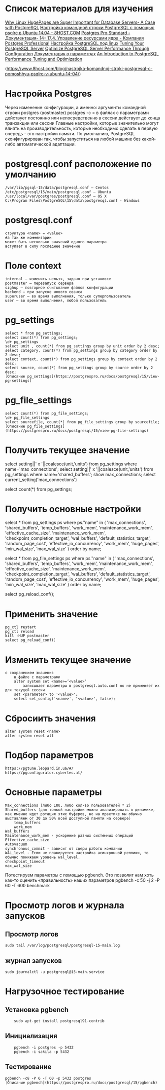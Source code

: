
# Список материалов для изучения
   [Why Linux HugePages are Super Important for Database Servers- A Case with PostgreSQL](https://www.percona.com/blog/)
   [Настройка командной строки PostgreSQL c помощью psqlrc в Ubuntu 14.04 - 8HOST.COM](why-linux-hugepages-are-super-important-for-database-servers-a-case-with-postgresql/)
   [Postgres Pro Standard - Документация- 14- 17.4. Управление ресурсами ядра - Компания Postgres Professional](https://postgrespro.ru/docs/postgrespro/14/kernel-resources)
   [Настройка PostgreSQL под linux](https://habr.com/ru/companies/lsfusion/articles/590599/)
   [Tuning Your PostgreSQL Server](https://wiki.postgresql.org/wiki/Tuning_Your_PostgreSQL_Server)
   [Optimize PostgreSQL Server Performance Through Configuration](https://www.crunchydata.com/blog/optimize-postgresql-server-performance)
   [Документация о параметрах](https://postgresqlco.nf/doc/ru/param/)
   [An Introduction to PostgreSQL Performance Tuning and Optimization](https://www.enterprisedb.com/postgres-tutorials/introduction-postgresql-performance-tuning-and-optimization)

(https://www.8host.com/blog/nastrojka-komandnoj-stroki-postgresql-c-pomoshhyu-psqlrc-v-ubuntu-14-04/)


# Настройка Postgres
Через изменение конфигурации, а именно:
    аргументы командной строки postgres (postmaster)
    postgres -c <name>=<value>
        в файлах с параметрами действует постоянно
        или непосредственно в сессии действует до конца транзакции или сессии
Главные настройки, которые значительно могут влиять на производительность, которые необходимо сделать в первую очередь - это настройки памяти. По умолчанию, PostgreSQL сконфигурирован так, чтобы запуститься на любой машине без какой-либо автоматической адаптации.

# postgresql.conf расположение по умолчанию
    /var/lib/pgsql-15/data/postgresql.conf – Centos
    /etc/postgresql/15/main/postgresql.conf – Ubuntu
    /usr/local/var/postgres/postgresql.conf – OS X
    C:\Program Files\PostgreSQL\15\data\postgresql.conf - Windows

# postgresql.conf
    структура <name> = <value>
    #а так же комментарии
    может быть несколько значений одного параметра
    вступает в силу последнее значение

# Поле context
    internal – изменить нельзя, задано при установке
    postmaster – перезапуск сервера
    sighup – повторное считывание файлов конфигурации
    backend – при запуске нового сеанса
    superuser – во время выполнения, только суперпользователь
    user – во время выполнения, любой пользователь

# pg_settings
    select * from pg_settings;
    select count(*) from pg_settings;
    \d+ pg_settings
    select unit , count(*) from pg_settings group by unit order by 2 desc;
    select category, count(*) from pg_settings group by category order by 2 desc;
    select context, count(*) from pg_settings group by context order by 2 desc;
    select source, count(*) from pg_settings group by source order by 2 desc;
    [Описание pg_settings](https://postgrespro.ru/docs/postgresql/15/view-pg-settings)

# pg_file_settings
    select count(*) from pg_file_settings;
    \d+ pg_file_settings
    select sourcefile, count(*) from pg_file_settings group by sourcefile;
    [Описание pg_file_settings](https://postgrespro.ru/docs/postgresql/15/view-pg-file-settings)


# Получить текущее значение
 select setting||' x '||coalesce(unit,'units') from pg_settings where name='max_connections';
 select setting||' x '||coalesce(unit,'units') from pg_settings where name='shared_buffers';
 show max_connections;
 select current_setting('max_connections')

select count(*) from pg_settings;

# Получить основные настройки
select * from pg_settings ps where ps."name"  in (
'max_connections',
'shared_buffers',
'temp_buffers',
'work_mem',
'maintenance_work_mem',
'effective_cache_size',
'maintenance_work_mem',
'checkpoint_completion_target',
'wal_buffers',
'default_statistics_target',
'random_page_cost',
'effective_io_concurrency',
'work_mem',
'huge_pages',
'min_wal_size',
'max_wal_size'
)
order by name;

select * from pg_file_settings ps where ps."name" in (
'max_connections',
'shared_buffers',
'temp_buffers',
'work_mem',
'maintenance_work_mem',
'effective_cache_size',
'maintenance_work_mem',
'checkpoint_completion_target',
'wal_buffers',
'default_statistics_target',
'random_page_cost',
'effective_io_concurrency',
'work_mem',
'huge_pages',
'min_wal_size',
'max_wal_size'
)
order by name;

select pg_reload_conf();


 # Применить значение
    pg_ctl restart
    pg_ctl reload
    kill -HUP postmaster
    select pg_reload_conf()

# Изменить текущее значение
    с сохранением значения
        в файле с параметрами
        alter system set <name>=’<value>’
            записывает параметры в postgresql.auto.conf но не применяет их
    для текущей сессии
        set <parameter> to '<value>';
        select set_config('<name>', '<value>', false);

# Сбросиить значения
    alter system reset <name>
    alter system reset all

# Подбор параметров
    https://pgtune.leopard.in.ua/#/
    https://pgconfigurator.cybertec.at/

# Основные параметры
    Max_connections (либо 100, либо кол-во пользователей * 2)
    Shared_buffers (для тонкой настройки можно анализировать в динамике, как именно идет ротация этих буферов, но на практике мы обычно выставляем от 30 до 50% всей доступной памяти на сервере)
        temp_buffers
        work_mem
    Wal_buffers
    Maintenance_work_mem - ускорение разных системных операций
    Effective_cache_size
    Autovacuum
    synchronous_commit - зависит от сферы работы компании
    WAL_level - Если не планируется настройка асинхронной реплики, то обычно понижаем уровень wal_level.
    checkpoint_timeout
    max_wal_size

Потестируем параметры с помощью pgbench. Это позволит нам хоть как-то оценить «правильность» наших параметров
    pgbench -c 50 -j 2 -P 60 -T 600 benchmark


# Просмотр логов и журнала запусков
 ## Просмотр логов
    sudo tail /var/log/postgresql/postgresql-15-main.log
 ## журнал запусков
    sudo journalctl -u postgresql@15-main.service

# Нагрузочное тестирование
   ## Установка pgbench
        sudo apt-get install postgresql91-contrib
   ## Инициализация
        pgbench -i postgres -p 5432
        pgbench -i sakila -p 5432
    
   ## Тестирование
    pgbench -c8 -P 6 -T 60 -p 5432 postgres
    [Описание pgbench](https://postgrespro.ru/docs/postgresql/15/pgbench)
